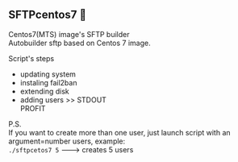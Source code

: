 ## SFTPcentos7 :speech_balloon:

Centos7(MTS) image's SFTP builder \
Autobuilder sftp based on Centos 7 image.

Script's steps 
- updating system 
- instaling fail2ban 
- extending disk 
- adding users >> STDOUT \
PROFIT

P.S. \
If you want to create more than one user, just launch script with an argument=number users, example: \
`./sftpcetos7 5` ---> creates 5 users
